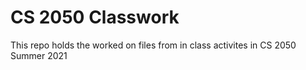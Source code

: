 # CS 2050 Classwork

This repo holds the worked on files from in class activites in CS 2050 Summer 2021
